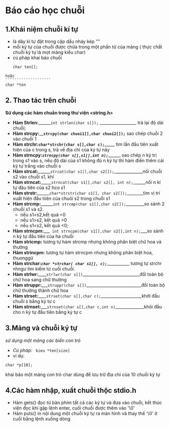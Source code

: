 # Báo cáo học chuỗi

## 1.Khái niệm chuỗi kí tự
- là dãy kí tự đặt trong cặp dấu nháy kép ""
- mỗi ký tự của chuỗi được chứa trong một phần tử của mảng ( thực chất chuỗi ký tự là mọt mảng kiểu char)
- cú pháp khai báo chuối 
  ````````````````
  char ten[];
 ```````````````````````
 hoặc
 ````````````````````
 char *ten
 ```````````````````````
 
 ## 2. Thao tác trên chuỗi
 
 **Sử dụng các hàm chuẩn trong thư viện <string.h>**
 
 - **Hàm Strlen:**______`int strlen(char s[]);` __________________ trả lại độ dài chuỗi;
 - **Hàm strcpy:**______`strcpy(char chuoi1[],char chuoi2[]);`____ sao chép chuỗi 2 vào chuỗi 1
 - **Hàm strchr:**______`char*strchr(char s[],char c);`___________ tìm lần đầu tiên xuất hiện của c trong s, trả về địa chỉ của ký tự này
 - **Hàm strncpy:**_____`strncpy(char s[],s1[],int n);`___________ sao chép n ký trị trong s1 vào s, nếu độ dài của s1 không đủ n ký tự thì hàm điền thêm cái ký tự trắng vào chuỗi s
 - **Hàm strcat:**______`strcat(char s1[],char s2[]);`______________nối chuỗi s2 vào chuỗi s1, khi
 - **Hàm strncat:**_____`strncat(char s1[],char s2[], int n);`______nối n kí tự đâu tiên của s2 hco s1
 - **Hàm strstr:**______`char*strstr(char s1[], char s2[]);`________tìm vị trí xuất hiện đầu tiiên của chuôi s2 trong chuỗi s1
 - **Hàm strcmp:**______`int strcmp(char s1[],char s2[]);`_________so sánh 2 chuỗi s1 và s2.
     * nếu s1=s2,kết quả =0
     * nếu s1>s2, kết quả >0
     * nếu s1<s2, kết quả <0;
 - **Hàm  strncpm:**___` int strncpm(char s1[],char s2[],int n);`___so sánh n ký tự đầu tiên của ha chuỗi
 - **Hàm stricmp:** tương tự hàm strcmp nhưng không phân biệt chữ hoa và thường
 - **Hàm strincpm:** tương tự hàm strncpm nhưng không phân biệt hoa, thuonggừ
 - **Hàm strchar:**___`char *strchar( char s1[], c);`______________ tương tự strchr nhngư tìm kiếm từ cuối chuỗi.
 - **Hàm strlwr:**____`strlwr(char s[])`____________________________đổi toàn bộ chữ hoa sang chữ thường
 - **Hàm struppr:**___`struppr(char s[])`___________________________đổi toàn bộ chữ thường thành chữ hoa
 - **Hàm strset:**____`strset(char s[],char c);`____________________khởi đầu chuỗi s bằng ký tư c
 - **Hàm strnset:**___`strnset(char s[],char c,int n)`______________khỏi đầu cho n ký tự đầu tiên bằng ký tự c
 
## 3.Mảng và chuỗi ký tự
*sử dụng một mảng các biến con trỏ*
- *Cú pháp:* ` kieu *ten[size]`
- ví dụ:
``````````````
char *p[10];
````````````````
khai báo một mảng  con trỏ char dùng để lưu trữ địa chỉ của 10 chuỗi ký tự

## 4.Các hàm nhập, xuất chuỗi thộc stdio.h

- Hàm gets() đọc từ bàn phím tất cả các ký tự và đưa vào chuỗi, kết thúc viện đọc khi gặp lệnh enter, cuối chuỗi được thêm vào '\0'
- Hàm puts() in nội dung một chuỗi ký tự ra màn hình và thay thế '\0' ở cuối bằng lệnh xuống dòng


